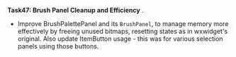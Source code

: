 **Task47: Brush Panel Cleanup and Efficiency**
.

 -  Improve BrushPalettePanel and its `BrushPanel`, to manage memory more effectively by freeing unused bitmaps, resetting states as in wxwidget's original. Also update ItemButton usage - this was for various selection panels using those buttons.

